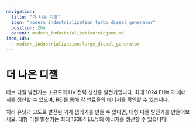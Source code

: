 ```yaml
---
navigation:
  title: "더 나은 디젤"
  icon: "modern_industrialization:turbo_diesel_generator"
  position: 204
  parent: modern_industrialization:midgame.md
item_ids:
  - modern_industrialization:large_diesel_generator
---
```


# 더 나은 디젤

터보 디젤 발전기는 소규모의 HV 전력 생산용 발전기입니다. 최대 1024 EU/t 의 에너지를 생산할 수 있으며, REI를 통해 각 연료들의 에너지를 확인할 수 있습니다.

<Recipe id="modern_industrialization:electric_age/machine/turbo_diesel_generator_asbl" />

처리 유닛과 고도로 발전된 기계 껍데기를 만들 수 있다면, 대형 디젤 발전기를 만들어보세요. 대형 디젤 발전기는 최대 16384 EU/t 의 에너지를 생산할 수 있습니다!

<Recipe id="modern_industrialization:electric_age/machine/large_diesel_generator_asbl" />

